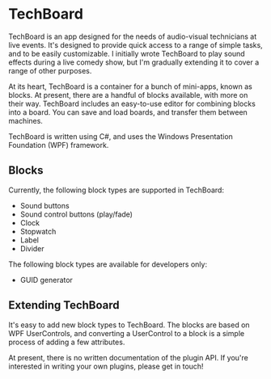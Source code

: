 TechBoard
=========

TechBoard is an app designed for the needs of audio-visual technicians at live events.  It's designed to provide quick access to a range of simple tasks, and to be easily customizable.  I initially wrote TechBoard to play sound effects during a live comedy show, but I'm gradually extending it to cover a range of other purposes.

At its heart, TechBoard is a container for a bunch of mini-apps, known as blocks.  At present, there are a handful of blocks available, with more on their way.  TechBoard includes an easy-to-use editor for combining blocks into a board.  You can save and load boards, and transfer them between machines.

TechBoard is written using C#, and uses the Windows Presentation Foundation (WPF) framework.

Blocks
-------

Currently, the following block types are supported in TechBoard:

* Sound buttons
* Sound control buttons (play/fade)
* Clock
* Stopwatch
* Label
* Divider

The following block types are available for developers only:

* GUID generator

Extending TechBoard
-------------------

It's easy to add new block types to TechBoard.  The blocks are based on WPF UserControls, and converting a UserControl to a block is a simple process of adding a few attributes.

At present, there is no written documentation of the plugin API.  If you're interested in writing your own plugins, please get in touch!